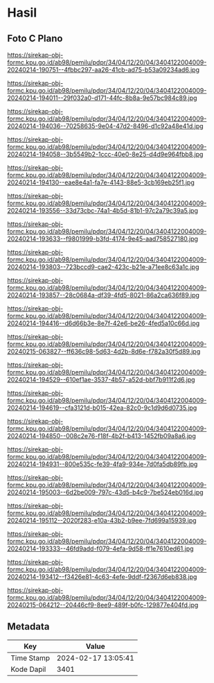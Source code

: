 # Hasil

## Foto C Plano

https://sirekap-obj-formc.kpu.go.id/ab98/pemilu/pdpr/34/04/12/20/04/3404122004009-20240214-190751--4fbbc297-aa26-41cb-ad75-b53a09234ad6.jpg

https://sirekap-obj-formc.kpu.go.id/ab98/pemilu/pdpr/34/04/12/20/04/3404122004009-20240214-194011--29f032a0-d171-44fc-8b8a-9e57bc984c89.jpg

https://sirekap-obj-formc.kpu.go.id/ab98/pemilu/pdpr/34/04/12/20/04/3404122004009-20240214-194036--70258635-9e04-47d2-8496-d1c92a48e41d.jpg

https://sirekap-obj-formc.kpu.go.id/ab98/pemilu/pdpr/34/04/12/20/04/3404122004009-20240214-194058--3b5549b2-1ccc-40e0-8e25-d4d9e964fbb8.jpg

https://sirekap-obj-formc.kpu.go.id/ab98/pemilu/pdpr/34/04/12/20/04/3404122004009-20240214-194130--eae8e4a1-fa7e-4143-88e5-3cb169eb25f1.jpg

https://sirekap-obj-formc.kpu.go.id/ab98/pemilu/pdpr/34/04/12/20/04/3404122004009-20240214-193556--33d73cbc-74a1-4b5d-81b1-97c2a79c39a5.jpg

https://sirekap-obj-formc.kpu.go.id/ab98/pemilu/pdpr/34/04/12/20/04/3404122004009-20240214-193633--f9801999-b3fd-4174-9e45-aad758527180.jpg

https://sirekap-obj-formc.kpu.go.id/ab98/pemilu/pdpr/34/04/12/20/04/3404122004009-20240214-193803--723bccd9-cae2-423c-b21e-a71ee8c63a1c.jpg

https://sirekap-obj-formc.kpu.go.id/ab98/pemilu/pdpr/34/04/12/20/04/3404122004009-20240214-193857--28c0684a-df39-4fd5-8021-86a2ca636f89.jpg

https://sirekap-obj-formc.kpu.go.id/ab98/pemilu/pdpr/34/04/12/20/04/3404122004009-20240214-194416--d6d66b3e-8e7f-42e6-be26-4fed5a10c66d.jpg

https://sirekap-obj-formc.kpu.go.id/ab98/pemilu/pdpr/34/04/12/20/04/3404122004009-20240215-063827--ff636c98-5d63-4d2b-8d6e-f782a30f5d89.jpg

https://sirekap-obj-formc.kpu.go.id/ab98/pemilu/pdpr/34/04/12/20/04/3404122004009-20240214-194529--610ef1ae-3537-4b57-a52d-bbf7b911f2d6.jpg

https://sirekap-obj-formc.kpu.go.id/ab98/pemilu/pdpr/34/04/12/20/04/3404122004009-20240214-194619--cfa3121d-b015-42ea-82c0-9c1d9d6d0735.jpg

https://sirekap-obj-formc.kpu.go.id/ab98/pemilu/pdpr/34/04/12/20/04/3404122004009-20240214-194850--008c2e76-f18f-4b2f-b413-1452fb09a8a6.jpg

https://sirekap-obj-formc.kpu.go.id/ab98/pemilu/pdpr/34/04/12/20/04/3404122004009-20240214-194931--800e535c-fe39-4fa9-934e-7d0fa5db89fb.jpg

https://sirekap-obj-formc.kpu.go.id/ab98/pemilu/pdpr/34/04/12/20/04/3404122004009-20240214-195003--6d2be009-797c-43d5-b4c9-7be524eb016d.jpg

https://sirekap-obj-formc.kpu.go.id/ab98/pemilu/pdpr/34/04/12/20/04/3404122004009-20240214-195112--2020f283-e10a-43b2-b9ee-7fd699a15939.jpg

https://sirekap-obj-formc.kpu.go.id/ab98/pemilu/pdpr/34/04/12/20/04/3404122004009-20240214-193333--46fd9add-f079-4efa-9d58-ff1e7610ed61.jpg

https://sirekap-obj-formc.kpu.go.id/ab98/pemilu/pdpr/34/04/12/20/04/3404122004009-20240214-193412--f3426e81-4c63-4efe-9ddf-f2367d6eb838.jpg

https://sirekap-obj-formc.kpu.go.id/ab98/pemilu/pdpr/34/04/12/20/04/3404122004009-20240215-064212--20446cf9-8ee9-489f-b0fc-129877e404fd.jpg


## Metadata

| Key        | Value               |
| ---------- | ------------------- |
| Time Stamp | 2024-02-17 13:05:41 |
| Kode Dapil | 3401                |



